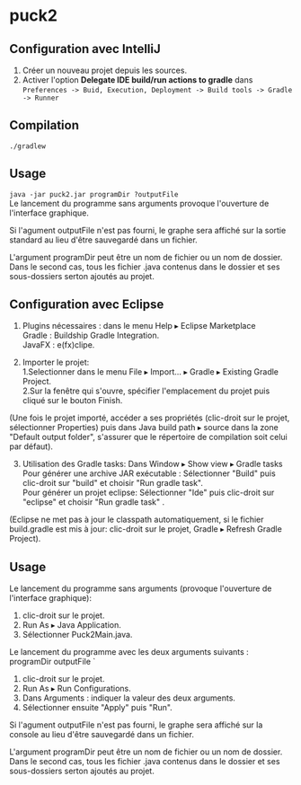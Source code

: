 puck2
=====

Configuration avec IntelliJ
---------------------------
1. Créer un nouveau projet depuis les sources.
2. Activer l'option **Delegate IDE build/run actions to gradle** dans  
`Preferences -> Buid, Execution, Deployment -> Build tools -> Gradle -> Runner`

Compilation
-----------
`./gradlew`

Usage
-----
`java -jar puck2.jar programDir ?outputFile`  
Le lancement du programme sans arguments provoque l'ouverture de l'interface graphique.  

Si l'agument outputFile n'est pas fourni, le graphe sera affiché sur la sortie
standard au lieu d'être sauvegardé dans un fichier.  

L'argument programDir peut être un nom de fichier ou un nom de dossier. Dans le 
second cas, tous les fichier .java contenus dans le dossier et ses sous-dossiers
serton ajoutés au projet.



Configuration avec Eclipse 
---------------------------
1. Plugins nécessaires : dans le menu Help ▸ Eclipse Marketplace    
   Gradle : Buildship Gradle Integration.    
   JavaFX : e(fx)clipe.    

2. Importer le projet:  
  1.Selectionner dans le menu File ▸ Import… ▸ Gradle ▸ Existing Gradle Project.     
  2.Sur la fenêtre qui s'ouvre, spécifier l'emplacement du projet puis cliqué sur le bouton Finish. 

(Une fois le projet importé, accéder a ses propriétés (clic-droit sur le projet, sélectionner Properties) puis dans Java build path ▸ source dans la zone "Default output folder", s'assurer que le répertoire de compilation soit celui par défaut). 

3. Utilisation des Gradle tasks: Dans Window ▸ Show view ▸ Gradle tasks  
   Pour générer une archive JAR exécutable : Sélectionner "Build" puis clic-droit sur "build" et choisir "Run gradle task".  
   Pour générer un projet eclipse: Sélectionner "Ide" puis clic-droit sur "eclipse" et choisir "Run gradle task"  .  

(Eclipse ne met pas à jour le classpath automatiquement, si le fichier build.gradle est mis à jour: clic-droit sur le projet,
Gradle ▸ Refresh Gradle Project).  

Usage 
-----

Le lancement du programme sans arguments (provoque l'ouverture de l'interface graphique):   

1. clic-droit sur le projet.  
2. Run As ▸ Java Application.  
3. Sélectionner Puck2Main.java.  

 
Le lancement du programme avec les deux arguments suivants : programDir outputFile  ` 

1. clic-droit sur le projet.  
2. Run As ▸ Run Configurations.  
3. Dans Arguments : indiquer la valeur des deux arguments.  
4. Sélectionner ensuite "Apply" puis "Run".  

Si l'agument outputFile n'est pas fourni, le graphe sera affiché sur la console au lieu d'être sauvegardé dans un fichier.  

L'argument programDir peut être un nom de fichier ou un nom de dossier. Dans le 
second cas, tous les fichier .java contenus dans le dossier et ses sous-dossiers
serton ajoutés au projet.








